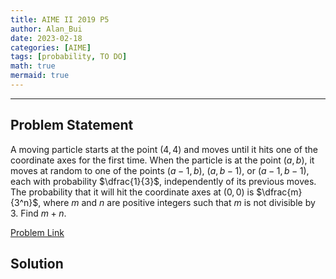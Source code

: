 ```yaml
---
title: AIME II 2019 P5    
author: Alan_Bui    
date: 2023-02-18
categories: [AIME]
tags: [probability, TO DO]
math: true    
mermaid: true  
---
```


---
## Problem Statement

A moving particle starts at the point $(4,4)$ and moves until it hits one of the coordinate axes for the first time. When the particle is at the point $(a,b)$, it moves at random to one of the points $(a-1,b)$, $(a,b-1)$, or $(a-1,b-1)$, each with probability $\dfrac{1}{3}$, independently of its previous moves. The probability that it will hit the coordinate axes at $(0,0)$ is $\dfrac{m}{3^n}$, where $m$ and $n$ are positive integers such that $m$ is not divisible by $3$. Find $m + n$.

[Problem Link](https://artofproblemsolving.com/wiki/index.php/2019_AIME_I_Problems/Problem_5)

## Solution




